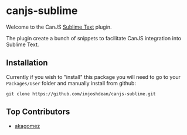 # canjs-sublime
Welcome to the CanJS [Sublime Text](http://www.sublimetext.com/) plugin.

The plugin create a bunch of snippets to facilitate CanJS integration into Sublime Text.

## Installation
Currently if you wish to "install" this package you will need to go to your `Packages/User` folder
and manually install from github:
```
git clone https://github.com/imjoshdean/canjs-sublime.git
```

## Top Contributors

- [akagomez](https://github.com/akagomez)
